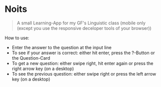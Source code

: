 # Noits

> A small Learning-App for my GF's Linguistic class
> (mobile only (except you use the responsive deceloper tools of your browser))

How to use:

- Enter the answer to the question at the input line
- To see if your answer is correct: either hit enter, press the ?-Button or the Question-Card
- To get a new question: either swipe right, hit enter again or press the right arrow key (on a desktop)
- To see the previous question: either swipe right or press the left arrow key (on a desktop)
